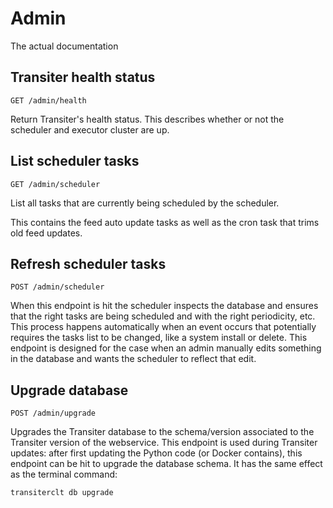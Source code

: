 
# Admin


The actual documentation

## Transiter health status

`GET /admin/health`


Return Transiter's health status.
This describes whether or not the scheduler and executor cluster are up.

## List scheduler tasks

`GET /admin/scheduler`


List all tasks that are currently being scheduled by the scheduler.

This contains the feed auto update tasks as well as the cron task that trims old feed updates.

## Refresh scheduler tasks

`POST /admin/scheduler`


When this endpoint is hit the scheduler inspects the database and ensures that the right tasks are being scheduled
and with the right periodicity, etc.
This process happens automatically when an event occurs that
potentially requires the tasks list to be changed, like a system install or delete.
This endpoint is designed for the case when an admin manually edits something in the database and
wants the scheduler to reflect that edit.

## Upgrade database

`POST /admin/upgrade`


Upgrades the Transiter database to the schema/version associated to
the Transiter version of the webservice.
This endpoint is used during Transiter updates: after first updating
the Python code (or Docker contains), this endpoint can be hit to
upgrade the database schema.
It has the same effect as the terminal command:

    transiterclt db upgrade
